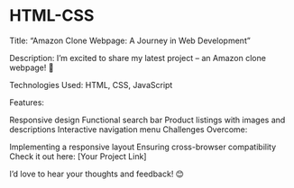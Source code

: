 # HTML-CSS

Title: “Amazon Clone Webpage: A Journey in Web Development”

Description: I’m excited to share my latest project – an Amazon clone webpage! 🚀

Technologies Used: HTML, CSS, JavaScript

Features:

Responsive design
Functional search bar
Product listings with images and descriptions
Interactive navigation menu
Challenges Overcome:

Implementing a responsive layout
Ensuring cross-browser compatibility
Check it out here: [Your Project Link]

I’d love to hear your thoughts and feedback! 😊
